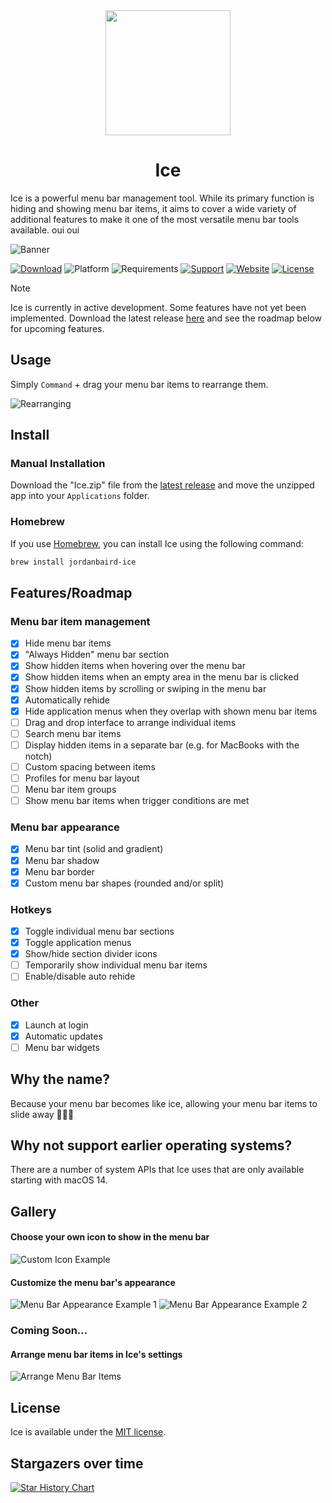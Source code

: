 <div align="center">
    <img src="Ice/Assets.xcassets/AppIcon.appiconset/icon_256x256.png" width=200 height=200>
    <h1>Ice</h1>
</div>

Ice is a powerful menu bar management tool. While its primary function is hiding and showing menu bar items, it aims to cover a wide variety of additional features to make it one of the most versatile menu bar tools available. oui oui

![Banner](https://github.com/jordanbaird/Ice/assets/90936861/e256575b-880c-49ee-90a1-b6eabd4a7868)

[![Download](https://img.shields.io/badge/download-latest-brightgreen?style=flat-square)](https://github.com/jordanbaird/Ice/releases/latest)
![Platform](https://img.shields.io/badge/platform-macOS-blue?style=flat-square)
![Requirements](https://img.shields.io/badge/requirements-macOS%2014%2B-fa4e49?style=flat-square)
[![Support](https://img.shields.io/badge/Support%20%E2%9D%A4%EF%B8%8F-8A2BE2?style=flat-square)](https://jordanbaird.gumroad.com/l/ice)
[![Website](https://img.shields.io/badge/Website-015FBA?style=flat-square)](https://icemenubar.app)
[![License](https://img.shields.io/github/license/jordanbaird/Ice?style=flat-square)](LICENSE)

> [!NOTE]
> Ice is currently in active development. Some features have not yet been implemented. Download the latest release [here](https://github.com/jordanbaird/Ice/releases/latest) and see the roadmap below for upcoming features. 

## Usage

Simply `Command` + drag your menu bar items to rearrange them.

![Rearranging](Resources/rearranging.gif)

## Install

### Manual Installation

Download the "Ice.zip" file from the [latest release](https://github.com/jordanbaird/Ice/releases/latest) and move the unzipped app into your `Applications` folder.

### Homebrew

If you use [Homebrew](https://brew.sh/), you can install Ice using the following command:

```sh
brew install jordanbaird-ice
```

## Features/Roadmap

### Menu bar item management

- [x] Hide menu bar items
- [x] "Always Hidden" menu bar section
- [x] Show hidden items when hovering over the menu bar
- [x] Show hidden items when an empty area in the menu bar is clicked
- [x] Show hidden items by scrolling or swiping in the menu bar
- [x] Automatically rehide
- [x] Hide application menus when they overlap with shown menu bar items
- [ ] Drag and drop interface to arrange individual items
- [ ] Search menu bar items
- [ ] Display hidden items in a separate bar (e.g. for MacBooks with the notch)
- [ ] Custom spacing between items
- [ ] Profiles for menu bar layout
- [ ] Menu bar item groups
- [ ] Show menu bar items when trigger conditions are met

### Menu bar appearance

- [x] Menu bar tint (solid and gradient)
- [x] Menu bar shadow
- [x] Menu bar border
- [x] Custom menu bar shapes (rounded and/or split)

### Hotkeys

- [x] Toggle individual menu bar sections
- [x] Toggle application menus
- [x] Show/hide section divider icons
- [ ] Temporarily show individual menu bar items
- [ ] Enable/disable auto rehide

### Other

- [x] Launch at login
- [x] Automatic updates
- [ ] Menu bar widgets

## Why the name?

Because your menu bar becomes like ice, allowing your menu bar items to slide away 🧊🧊🧊

## Why not support earlier operating systems?

There are a number of system APIs that Ice uses that are only available starting with macOS 14.

## Gallery

#### Choose your own icon to show in the menu bar
![Custom Icon Example](https://github.com/jordanbaird/Ice/assets/90936861/f5a5e195-152a-4d47-bd3c-23557d1ab4ec)

#### Customize the menu bar's appearance
![Menu Bar Appearance Example 1](https://github.com/jordanbaird/Ice/assets/90936861/c9cc629d-e27d-4d77-a72a-da4e169f2b37)
![Menu Bar Appearance Example 2](https://github.com/jordanbaird/Ice/assets/90936861/f7670573-513a-475d-ab69-7864bed5c5c1)

### Coming Soon...

#### Arrange menu bar items in Ice's settings
![Arrange Menu Bar Items](https://github.com/jordanbaird/Ice/assets/90936861/97b71fa7-eb4d-47e4-8978-18cdab7df675)

## License

Ice is available under the [MIT license](LICENSE).

## Stargazers over time

[![Star History Chart](https://api.star-history.com/svg?repos=jordanbaird/Ice&type=Date)](https://star-history.com/#jordanbaird/Ice&Date)
